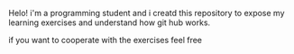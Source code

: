 Helo! i'm a programming student and i creatd this repository to expose my learning exercises and understand how git hub works.

if you want to cooperate with the exercises feel free